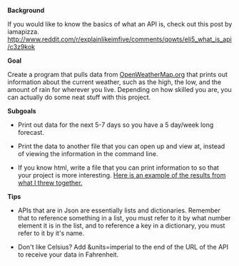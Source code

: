 **Background**

If you would like to know the basics of what an API is, check out this post by iamapizza.
http://www.reddit.com/r/explainlikeimfive/comments/qowts/eli5_what_is_api/c3z9kok

**Goal**

Create a program that pulls data from [OpenWeatherMap.org](http://openweathermap.org/api) that prints out information about the current weather, such as the high, the low, and the amount of rain for wherever you live.  Depending on how skilled you are, you can actually do some neat stuff with this project.

**Subgoals**

* Print out data for the next 5-7 days so you have a 5 day/week long forecast.

* Print the data to another file that you can open up and view at, instead of viewing the information in the command line.

* If you know html, write a file that you can print information to so that your project is more interesting.  [Here is an example of the results from what I threw together.](http://imgur.com/QGT82Nn)

**Tips**

* APIs that are in Json are essentially lists and dictionaries.  Remember that to reference something in a list, you must refer to it by what number element it is in the list, and to reference a key in a dictionary, you must refer to it by it's name.

* Don't like Celsius? Add &units=imperial to the end of the URL of the API to receive your data in Fahrenheit.
